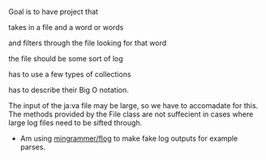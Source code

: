 Goal is to have project that

takes in a file and a word or words

and filters through the file looking for that word

the file should be some sort of log

has to use a few types of collections

has to describe their Big O notation.

The input of the ja:va file may be large, so we have to accomadate for this. The methods
provided by the File class are not suffecient in cases where large log files need to be
sifted through.

- Am using [mingrammer/flog](https://github.com/mingrammer/flog) to make fake log outputs for example parses. 